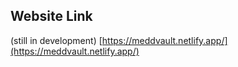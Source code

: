 ## Website Link

(still in development)
[https://meddvault.netlify.app/](https://meddvault.netlify.app/)

